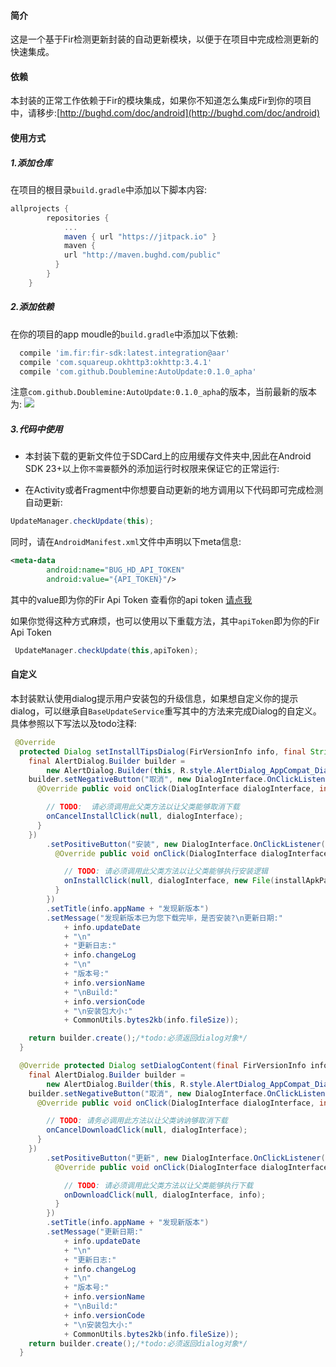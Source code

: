 #### 简介
 
 这是一个基于Fir检测更新封装的自动更新模块，以便于在项目中完成检测更新的快速集成。
  
#### 依赖

本封装的正常工作依赖于Fir的模块集成，如果你不知道怎么集成Fir到你的项目中，请移步:[http://bughd.com/doc/android](http://bughd.com/doc/android)

#### 使用方式

##### 1.添加仓库

在项目的根目录`build.gradle`中添加以下脚本内容:

```gradle
allprojects {
		repositories {
			...
			maven { url "https://jitpack.io" }
			maven {
            url "http://maven.bughd.com/public"
          }
		}
	}
```

##### 2.添加依赖

在你的项目的app moudle的`build.gradle`中添加以下依赖:

```gradle
  compile 'im.fir:fir-sdk:latest.integration@aar'
  compile 'com.squareup.okhttp3:okhttp:3.4.1'
  compile 'com.github.Doublemine:AutoUpdate:0.1.0_apha'
```

注意`com.github.Doublemine:AutoUpdate:0.1.0_apha`的版本，当前最新的版本为: [![](https://jitpack.io/v/Doublemine/AutoUpdate.svg)](https://jitpack.io/#Doublemine/AutoUpdate)

##### 3.代码中使用

 - 本封装下载的更新文件位于SDCard上的应用缓存文件夹中,因此在Android SDK 23+以上你`不需要`额外的添加运行时权限来保证它的正常运行:


 - 在Activity或者Fragment中你想要自动更新的地方调用以下代码即可完成检测自动更新:
 
 ```java
 UpdateManager.checkUpdate(this);
 ```
 
 同时，请在`AndroidManifest.xml`文件中声明以下meta信息:
 
 ```xml
 <meta-data
         android:name="BUG_HD_API_TOKEN"
         android:value="{API_TOKEN}"/>
 ```
 
 其中的value即为你的Fir Api Token 查看你的api token [请点我](http://fir.im/apps/apitoken)
 
 
 如果你觉得这种方式麻烦，也可以使用以下重载方法，其中`apiToken`即为你的Fir Api Token
 
 ```java
  UpdateManager.checkUpdate(this,apiToken);
 ```
 
 #### 自定义
 
 本封装默认使用dialog提示用户安装包的升级信息，如果想自定义你的提示dialog，可以继承自`BaseUpdateService`重写其中的方法来完成Dialog的自定义。具体参照以下写法以及todo注释:
 
 ```java
  @Override
   protected Dialog setInstallTipsDialog(FirVersionInfo info, final String installApkPath) {
     final AlertDialog.Builder builder =
         new AlertDialog.Builder(this, R.style.AlertDialog_AppCompat_Dialog);
     builder.setNegativeButton("取消", new DialogInterface.OnClickListener() {
       @Override public void onClick(DialogInterface dialogInterface, int i) {
 
         // TODO:  请必须调用此父类方法以让父类能够取消下载   
         onCancelInstallClick(null, dialogInterface);
       }
     })
         .setPositiveButton("安装", new DialogInterface.OnClickListener() {
           @Override public void onClick(DialogInterface dialogInterface, int i) {
 
             // TODO: 请必须调用此父类方法以让父类能够执行安装逻辑 
             onInstallClick(null, dialogInterface, new File(installApkPath));
           }
         })
         .setTitle(info.appName + "发现新版本")
         .setMessage("发现新版本已为您下载完毕，是否安装?\n更新日期:"
             + info.updateDate
             + "\n"
             + "更新日志:"
             + info.changeLog
             + "\n"
             + "版本号:"
             + info.versionName
             + "\nBuild:"
             + info.versionCode
             + "\n安装包大小:"
             + CommonUtils.bytes2kb(info.fileSize));
 
     return builder.create();/*todo:必须返回dialog对象*/
   }
 
   @Override protected Dialog setDialogContent(final FirVersionInfo info) {
     final AlertDialog.Builder builder =
         new AlertDialog.Builder(this, R.style.AlertDialog_AppCompat_Dialog);
     builder.setNegativeButton("取消", new DialogInterface.OnClickListener() {
       @Override public void onClick(DialogInterface dialogInterface, int i) {
 
         // TODO: 请务必调用此方法以让父类讷讷够取消下载  
         onCancelDownloadClick(null, dialogInterface);
       }
     })
         .setPositiveButton("更新", new DialogInterface.OnClickListener() {
           @Override public void onClick(DialogInterface dialogInterface, int i) {
 
             // TODO: 请必须调用此父类方法以让父类能够执行下载
             onDownloadClick(null, dialogInterface, info);
           }
         })
         .setTitle(info.appName + "发现新版本")
         .setMessage("更新日期:"
             + info.updateDate
             + "\n"
             + "更新日志:"
             + info.changeLog
             + "\n"
             + "版本号:"
             + info.versionName
             + "\nBuild:"
             + info.versionCode
             + "\n安装包大小:"
             + CommonUtils.bytes2kb(info.fileSize));
     return builder.create();/*todo:必须返回dialog对象*/
   }
 ```